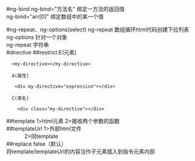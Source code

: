 #ng-bind
 ng-bind="方法名" 绑定一方法的返回值<br>
 ng-bind="arr[0]" 绑定数组中的某一个值<br>

#ng-repeat、ng-options(select)
 ng-repeat 数组循环html代码创建下拉列表<br>
 ng-options 针对一个对象<br>
 ng-repeat 字符串<br>
#directive
 ##restrict:E(元素)
  ```
  	<my-directive></my-directive>
  ```
 	  A(属性)
 ```
	<div my-directive="expression"></div>
 ```
	  C(类名)
```
	<div class="my-directive"></div>
```
	 
 ##template
 		1>html元素
  	    	2>接收两个参数的函数<br>
 ##templateUrl
 	     1>外部html文件<br>
             2>同template<br>
 ##replace
 	false（默认）<br>
   	将template/templateUrl的内容当作子元素插入到指令元素内部
